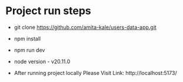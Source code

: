 # Project run steps

- git clone https://github.com/amita-kale/users-data-app.git

- npm install

- npm run dev

- node version - v20.11.0

- After running project locally Please Visit Link: http://localhost:5173/
